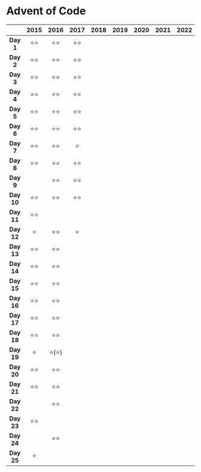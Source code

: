 # Advent of Code

|            | **2015** | **2016** | **2017**  | **2018** | **2019** | **2020** | **2021** | **2022** | **2023** |
|:----------:|:--------:|:--------:|:---------:|:--------:|:--------:|:--------:|:--------:|:--------:|:--------:|
| **Day 1**  |    ⭐⭐    |    ⭐⭐    |    ⭐⭐     |          |          |          |          |          |    ⭐⭐    |
| **Day 2**  |    ⭐⭐    |    ⭐⭐    |    ⭐⭐     |          |          |          |          |          |    ⭐⭐    |
| **Day 3**  |    ⭐⭐    |    ⭐⭐    |    ⭐⭐     |          |          |          |          |          |    ⭐⭐    |
| **Day 4**  |    ⭐⭐    |    ⭐⭐    |    ⭐⭐     |          |          |          |          |          |    ⭐⭐    |
| **Day 5**  |    ⭐⭐    |    ⭐⭐    |    ⭐⭐     |          |          |          |          |          |    ⭐⭐    |
| **Day 6**  |    ⭐⭐    |    ⭐⭐    |    ⭐⭐     |          |          |          |          |          |    ⭐⭐    |
| **Day 7**  |    ⭐⭐    |    ⭐⭐    |     ⭐     |          |          |          |          |          |    ⭐⭐    |
| **Day 8**  |    ⭐⭐    |    ⭐⭐    |    ⭐⭐     |          |          |          |          |          |    ⭐⭐    |
| **Day 9**  |          |    ⭐⭐    |    ⭐⭐     |          |          |          |          |          |    ⭐⭐    |
| **Day 10** |    ⭐⭐    |    ⭐⭐    |    ⭐⭐     |          |          |          |          |          |    ⭐     |
| **Day 11** |    ⭐⭐    |          |           |          |          |          |          |          |    ⭐⭐    |
| **Day 12** |    ⭐     |    ⭐⭐    |     ⭐     |          |          |          |          |          |    ⭐     |
| **Day 13** |    ⭐⭐    |    ⭐⭐    |           |          |          |          |          |          |    ⭐     |
| **Day 14** |    ⭐⭐    |    ⭐⭐    |           |          |          |          |          |          |    ⭐     |
| **Day 15** |    ⭐⭐    |    ⭐⭐    |           |          |          |          |          |          |    ⭐⭐    |
| **Day 16** |    ⭐⭐    |    ⭐⭐    |           |          |          |          |          |          |          |
| **Day 17** |    ⭐⭐    |    ⭐⭐    |           |          |          |          |          |          |          |
| **Day 18** |    ⭐⭐    |    ⭐⭐    |           |          |          |          |          |          |          |
| **Day 19** |    ⭐     |   ⭐(⭐)   |           |          |          |          |          |          |    ⭐     |
| **Day 20** |    ⭐⭐    |    ⭐⭐    |           |          |          |          |          |          |    ⭐⭐    |
| **Day 21** |    ⭐⭐    |    ⭐⭐    |           |          |          |          |          |          |    ⭐     |
| **Day 22** |          |    ⭐⭐    |           |          |          |          |          |          |          |
| **Day 23** |    ⭐⭐    |          |           |          |          |          |          |          |          |
| **Day 24** |          |    ⭐⭐    |           |          |          |          |          |          |    ⭐     |
| **Day 25** |    ⭐     |          |           |          |          |          |          |          |          |